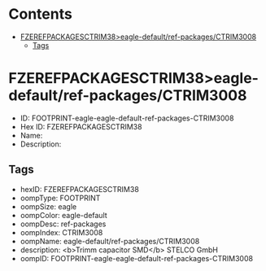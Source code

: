 



Contents
========

* [FZEREFPACKAGESCTRIM38>eagle-default/ref-packages/CTRIM3008](#fzerefpackagesctrim38eagle-defaultref-packagesctrim3008)
	* [Tags](#tags)

# FZEREFPACKAGESCTRIM38>eagle-default/ref-packages/CTRIM3008

- ID: FOOTPRINT-eagle-eagle-default-ref-packages-CTRIM3008
- Hex ID: FZEREFPACKAGESCTRIM38
- Name: 
- Description: 

## Tags

- hexID: FZEREFPACKAGESCTRIM38
- oompType: FOOTPRINT
- oompSize: eagle
- oompColor: eagle-default
- oompDesc: ref-packages
- oompIndex: CTRIM3008
- oompName: eagle-default/ref-packages/CTRIM3008
- description: &lt;b&gt;Trimm capacitor SMD&lt;/b&gt; STELCO GmbH
- oompID: FOOTPRINT-eagle-eagle-default-ref-packages-CTRIM3008
